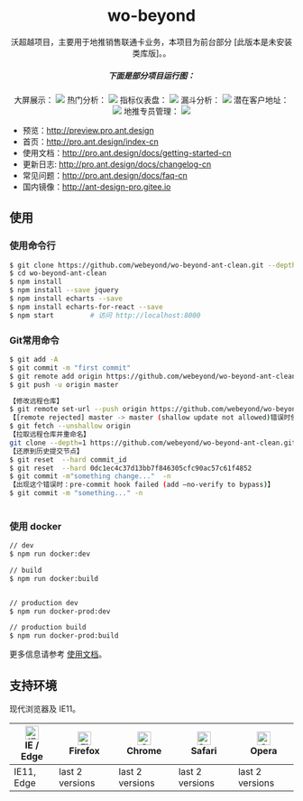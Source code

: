 
<h1 align="center">wo-beyond</h1>

<div align="center">

沃超越项目，主要用于地推销售联通卡业务，本项目为前台部分      [此版本是未安装类库版]。。

<h5 align="center">下面是部分项目运行图：</h5>

大屏展示：
![](https://images.gitee.com/uploads/images/2018/1021/160619_0b25eddd_1326542.jpeg)
热门分析：
![](https://images.gitee.com/uploads/images/2018/1021/160723_5d45d0a1_1326542.jpeg)
指标仪表盘：
![](https://images.gitee.com/uploads/images/2018/1021/160821_880cc7b0_1326542.jpeg)
漏斗分析：
![](https://images.gitee.com/uploads/images/2018/1021/160908_c861a425_1326542.jpeg)
潜在客户地址：
![](https://images.gitee.com/uploads/images/2018/1021/160943_84d9ec89_1326542.jpeg)
地推专员管理：
![](https://images.gitee.com/uploads/images/2018/1021/161056_6521a4d5_1326542.jpeg)

</div>

- 预览：http://preview.pro.ant.design
- 首页：http://pro.ant.design/index-cn
- 使用文档：http://pro.ant.design/docs/getting-started-cn
- 更新日志: http://pro.ant.design/docs/changelog-cn
- 常见问题：http://pro.ant.design/docs/faq-cn
- 国内镜像：http://ant-design-pro.gitee.io



## 使用

### 使用命令行
```bash
$ git clone https://github.com/webeyond/wo-beyond-ant-clean.git --depth=1
$ cd wo-beyond-ant-clean
$ npm install
$ npm install --save jquery
$ npm install echarts --save
$ npm install echarts-for-react --save
$ npm start         # 访问 http://localhost:8000
```


### Git常用命令
```bash
$ git add -A
$ git commit -m "first commit"
$ git remote add origin https://github.com/webeyond/wo-beyond-ant-clean.git
$ git push -u origin master

【修改远程仓库】
$ git remote set-url --push origin https://github.com/webeyond/wo-beyond-ant-clean.git  
【[remote rejected] master -> master (shallow update not allowed)错误时使用】
$ git fetch --unshallow origin  
【拉取远程仓库并重命名】
git clone --depth=1 https://github.com/webeyond/wo-beyond-ant-clean.git my-project
【还原到历史提交节点】
$ git reset  --hard commit_id  
$ git reset  --hard 0dc1ec4c37d13bb7f846305cfc90ac57c61f4852  
$ git commit -m"something change..."  -n 
【出现这个错误时：pre-commit hook failed (add –no-verify to bypass)】 
$ git commit -m "something..." -n
 
```

### 使用 docker

```bash
// dev 
$ npm run docker:dev

// build 
$ npm run docker:build


// production dev 
$ npm run docker-prod:dev

// production build 
$ npm run docker-prod:build
```

更多信息请参考 [使用文档](http://pro.ant.design/docs/getting-started)。

## 支持环境

现代浏览器及 IE11。

| [<img src="https://raw.githubusercontent.com/alrra/browser-logos/master/src/edge/edge_48x48.png" alt="IE / Edge" width="24px" height="24px" />](http://godban.github.io/browsers-support-badges/)</br>IE / Edge | [<img src="https://raw.githubusercontent.com/alrra/browser-logos/master/src/firefox/firefox_48x48.png" alt="Firefox" width="24px" height="24px" />](http://godban.github.io/browsers-support-badges/)</br>Firefox | [<img src="https://raw.githubusercontent.com/alrra/browser-logos/master/src/chrome/chrome_48x48.png" alt="Chrome" width="24px" height="24px" />](http://godban.github.io/browsers-support-badges/)</br>Chrome | [<img src="https://raw.githubusercontent.com/alrra/browser-logos/master/src/safari/safari_48x48.png" alt="Safari" width="24px" height="24px" />](http://godban.github.io/browsers-support-badges/)</br>Safari | [<img src="https://raw.githubusercontent.com/alrra/browser-logos/master/src/opera/opera_48x48.png" alt="Opera" width="24px" height="24px" />](http://godban.github.io/browsers-support-badges/)</br>Opera |
| --------- | --------- | --------- | --------- | --------- |
| IE11, Edge| last 2 versions| last 2 versions| last 2 versions| last 2 versions

